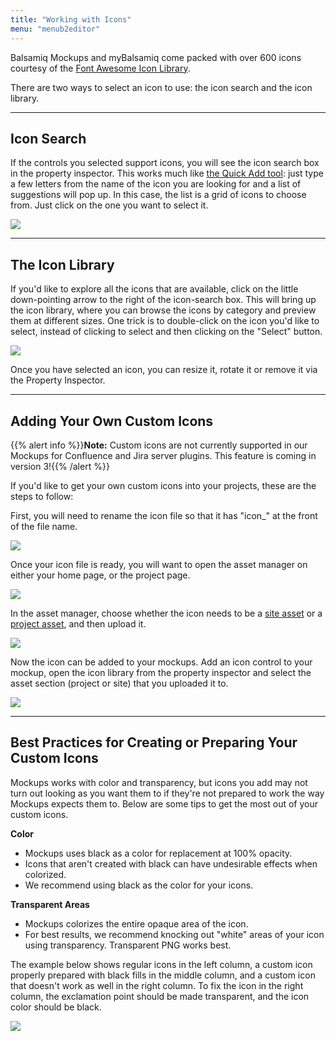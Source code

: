 ```yaml
---
title: "Working with Icons"
menu: "menub2editor"
---
```


Balsamiq Mockups and myBalsamiq come packed with over 600 icons courtesy of the [Font Awesome Icon Library](http://fontawesome.io).

There are two ways to select an icon to use: the icon search and the icon library.

* * *

## Icon Search

If the controls you selected support icons, you will see the icon search box in the property inspector. This works much like [the Quick Add tool](../overview/#the-quick-add-tool): just type a few letters from the name of the icon you are looking for and a list of suggestions will pop up. In this case, the list is a grid of icons to choose from. Just click on the one you want to select it.

![](http://media.balsamiq.com/img/support/docs/m4d/help_iconsearch.png)

* * *

## The Icon Library

If you'd like to explore all the icons that are available, click on the little down-pointing arrow to the right of the icon-search box. This will bring up the icon library, where you can browse the icons by category and preview them at different sizes. One trick is to double-click on the icon you'd like to select, instead of clicking to select and then clicking on the "Select" button.

![](http://media.balsamiq.com/img/support/docs/m4d/help_iconlibrary.png)

Once you have selected an icon, you can resize it, rotate it or remove it via the Property Inspector.

* * *

## Adding Your Own Custom Icons

{{% alert info %}}**Note:** Custom icons are not currently supported in our Mockups for Confluence and Jira server plugins. This feature is coming in version 3!{{% /alert %}}

If you'd like to get your own custom icons into your projects, these are the steps to follow:

First, you will need to rename the icon file so that it has "icon_" at the front of the file name.

![](http://media.balsamiq.com/img/support/docs/m4d/help_customicons.png)

Once your icon file is ready, you will want to open the asset manager on either your home page, or the project page.

![](https://media.balsamiq.com/img/support/docs/myb/assets-menu.png)

In the asset manager, choose whether the icon needs to be a [site asset](/mybalsamiq/home/#site-assets) or a [project asset](/mybalsamiq/project/#adding-and-managing-project-assets), and then upload it.

![](http://media.balsamiq.com/img/support/docs/m4d/help_uploadasset.png)

Now the icon can be added to your mockups. Add an icon control to your mockup, open the icon library from the property inspector and select the asset section (project or site) that you uploaded it to.

![](http://media.balsamiq.com/img/support/docs/m4d/help_customiconlibrary.png)

* * *

## Best Practices for Creating or Preparing Your Custom Icons

Mockups works with color and transparency, but icons you add may not turn out looking as you want them to if they're not prepared to work the way Mockups expects them to. Below are some tips to get the most out of your custom icons.

**Color**

*   Mockups uses black as a color for replacement at 100% opacity.
*   Icons that aren't created with black can have undesirable effects when colorized.
*   We recommend using black as the color for your icons.

**Transparent Areas**

*   Mockups colorizes the entire opaque area of the icon.
*   For best results, we recommend knocking out "white" areas of your icon using transparency. Transparent PNG works best.

The example below shows regular icons in the left column, a custom icon properly prepared with black fills in the middle column, and a custom icon that doesn't work as well in the right column. To fix the icon in the right column, the exclamation point should be made transparent, and the icon color should be black.

![](http://media.balsamiq.com/img/support/docs/m4d/customicon-bestpractice.png)
